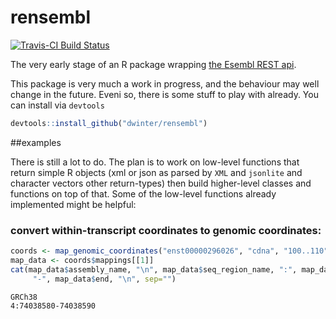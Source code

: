 # rensembl
[![Travis-CI Build
Status](https://travis-ci.org/dwinter/rensembl.png?branch=master)](https://travis-ci.org/dwinter/rensembl)


The very early stage of an R package wrapping [the Esembl REST
api](http://rest.ensembl.org/). 

This package is very much a work in progress, and the behaviour may well change
in the future. Eveni so, there is some stuff to play with already. You can install via `devtools`

```r
devtools::install_github("dwinter/rensembl")
```

##examples

There is still a lot to do. The plan is to work on low-level functions that
return simple R objects (xml or json as parsed by `XML` and `jsonlite` and
character vectors other return-types)  then build higher-level classes and
functions on top of that. Some of the low-level functions already implemented
might be helpful:

### convert within-transcript coordinates to genomic coordinates:

```r
coords <- map_genomic_coordinates("enst00000296026", "cdna", "100..110")
map_data <- coords$mappings[[1]]
cat(map_data$assembly_name, "\n", map_data$seq_region_name, ":", map_data$start, 
     "-", map_data$end, "\n", sep="")
```

```
GRCh38
4:74038580-74038590
```


